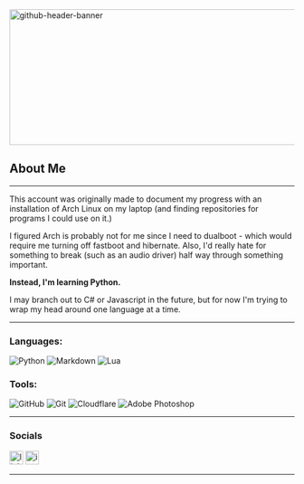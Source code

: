 
<img width="1700" height="240" alt="github-header-banner" src="https://github.com/user-attachments/assets/146918cc-03da-4b89-b48e-25f15e069cef" />

## About Me
------

This account was originally made to document my progress with an installation of Arch Linux on my laptop (and finding repositories for programs I could use on it.)

I figured Arch is probably not for me since I need to dualboot - which would require me turning off fastboot and hibernate. Also, I'd really hate for something to break (such as an audio driver) half way through something important.

**Instead, I'm learning Python.**

I may branch out to C# or Javascript in the future, but for now I'm trying to wrap my head around one language at a time.

------
### Languages:
![Python](https://img.shields.io/badge/python-57635A?style=for-the-badge&logo=python&logoColor=white) ![Markdown](https://img.shields.io/badge/markdown-57635A?style=for-the-badge&logo=markdown&logoColor=white) ![Lua](https://img.shields.io/badge/lua-57635A?style=for-the-badge&logo=lua&logoColor=white)

### Tools:
![GitHub](https://img.shields.io/badge/github-57635A?style=for-the-badge&logo=github&logoColor=white) ![Git](https://img.shields.io/badge/git-57635A?style=for-the-badge&logo=git&logoColor=white) ![Cloudflare](https://img.shields.io/badge/Cloudflare-57635A?style=for-the-badge&logo=Cloudflare&logoColor=white) ![Adobe Photoshop](https://img.shields.io/badge/adobe%20photoshop-57635A?style=for-the-badge&logo=adobe%20photoshop&logoColor=white)

------

### Socials
<img width="24" height="24" alt="linkedin_green" src="https://github.com/user-attachments/assets/334475ee-9001-4415-9917-1f477dac32f5" /> 
<img width="24" height="24" alt="instagram_green" src="https://github.com/user-attachments/assets/5c9b1172-64e7-4a00-889c-409b3a12e019" /> 

------






<!--
**JohnSilentHill/johnsilenthill** is a ✨ _special_ ✨ repository because its `README.md` (this file) appears on your GitHub profile.

Here are some ideas to get you started:

- 🔭 I’m currently working on ...
- 🌱 I’m currently learning ...
- 👯 I’m looking to collaborate on ...
- 🤔 I’m looking for help with ...
- 💬 Ask me about ...
- 📫 How to reach me: ...
- 😄 Pronouns: ...
- ⚡ Fun fact: ...
-->

